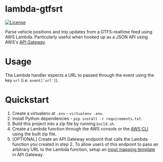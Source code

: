 # lambda-gtfsrt

[![License](https://img.shields.io/dub/l/vibe-d.svg)](http://doge.mit-license.org)

Parse vehicle positions and trip updates from a GTFS-realtime feed using AWS Lambda. Particularly useful when hooked up as a JSON API using AWS's [API Gateway](https://aws.amazon.com/api-gateway/).

# Usage

The Lambda handler expects a URL to passed through the event using the key `url` (i.e. `event['url']`).

# Quickstart

1. Create a virtualenv at `.env` - `virtualenv .env`.
2. Install Python dependencies - `pip install -r requirements.txt`.
3. Build this project into a zip file by running `build.sh`.
4. Create a Lambda function through the AWS console or the [AWS CLI](http://docs.aws.amazon.com/cli/latest/reference/lambda/index.html) using the built zip file.
5. [OPTIONAL] Create an API Gateway endpoint that calls the Lambda function you created in step 2. To allow users of this endpoint to pass an arbitrary URL to the Lambda function, setup an [input mapping template](http://docs.aws.amazon.com/apigateway/latest/developerguide/api-gateway-mapping-template-reference.html#input-variable-reference) in API Gateway.
